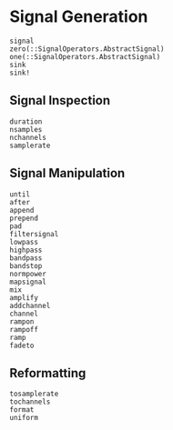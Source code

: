 
# Signal Generation

```@docs
signal
zero(::SignalOperators.AbstractSignal)
one(::SignalOperators.AbstractSignal)
sink
sink!
```

## Signal Inspection
```@docs
duration
nsamples
nchannels
samplerate
```

## Signal Manipulation
```@docs
until
after
append
prepend
pad
filtersignal
lowpass
highpass
bandpass
bandstop
normpower
mapsignal
mix
amplify
addchannel
channel
rampon
rampoff
ramp
fadeto
```

## Reformatting

```@docs
tosamplerate
tochannels
format
uniform
```